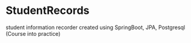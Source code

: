 # StudentRecords
student information recorder created using SpringBoot, JPA, Postgresql (Course into practice)
